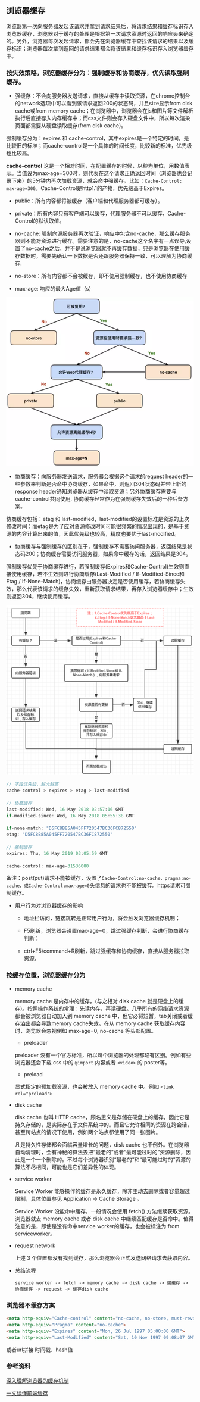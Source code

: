 ## **浏览器缓存**

浏览器第一次向服务器发起该请求并拿到请求结果后，将请求结果和缓存标识存入浏览器缓存，浏览器对于缓存的处理是根据第一次请求资源时返回的响应头来确定的。另外，浏览器每次发起请求，都会先在浏览器缓存中查找该请求的结果以及缓存标识；浏览器每次拿到返回的请求结果都会将该结果和缓存标识存入浏览器缓存中。

### 按失效策略，浏览器缓存分为：强制缓存和协商缓存，优先读取强制缓存。

* 强缓存：不会向服务器发送请求，直接从缓存中读取资源，在chrome控制台的network选项中可以看到该请求返回200的状态码，并且size显示from disk cache或from memory cache；在浏览器中，浏览器会在js和图片等文件解析执行后直接存入内存缓存中；而css文件则会存入硬盘文件中，所以每次渲染页面都需要从硬盘读取缓存(from disk cache)。
  
强制缓存分为：expires 和 cache-control，其中expires是一个特定的时间，是比较旧的标准；而cache-control是一个具体的时间长度，比较新的标准，优先级也比较高。

**cache-control** 这是一个相对时间，在配置缓存的时候，以秒为单位，用数值表示。当值设为max-age=300时，则代表在这个请求正确返回时间（浏览器也会记录下来）的5分钟内再次加载资源，就会命中强缓存。比如：`Cache-Control: max-age=300`。Cache-Control是http1.1的产物，优先级高于Expires。

  + public：所有内容都将被缓存（客户端和代理服务器都可缓存）。

  + private：所有内容只有客户端可以缓存，代理服务器不可以缓存，Cache-Control的默认取值。

  + no-cache: 强制向源服务器再次验证，响应中包含no-cache，那么缓存服务器则不能对资源进行缓存。需要注意的是，no-cache这个名字有一点误导,设置了no-cache之后，并不是说浏览器就不再缓存数据，只是浏览器在使用缓存数据时，需要先确认一下数据是否还跟服务器保持一致，可以理解为协商缓存.

  + no-store：所有内容都不会被缓存，即不使用强制缓存，也不使用协商缓存

  + max-age: 响应的最大Age值（s）

![cache-control流程](../images/maxage.png)

* 协商缓存：向服务器发送请求，服务器会根据这个请求的request header的一些参数来判断是否命中协商缓存，如果命中，则返回304状态码并带上新的response header通知浏览器从缓存中读取资源；另外协商缓存需要与cache-control共同使用, 协商缓存经常作为在强制缓存失效后的一种后备方案。

协商缓存包括：etag 和 last-modified，last-modified的设置标准是资源的上次修改时间；而etag是为了应对资源修改时间可能很频繁的情况出现的，是基于资源的内容计算出来的值，因此优先级也较高，精度也要优于last-modified。

* 协商缓存与强制缓存的区别在于，强制缓存不需要访问服务器，返回结果是状态码200；协商缓存需要访问服务器，如果命中缓存的话，返回结果是304。

强制缓存优先于协商缓存进行，若强制缓存(Expires和Cache-Control)生效则直接使用缓存，若不生效则进行协商缓存(Last-Modified / If-Modified-Since和Etag / If-None-Match)，协商缓存由服务器决定是否使用缓存，若协商缓存失效，那么代表该请求的缓存失效，重新获取请求结果，再存入浏览器缓存中；生效则返回304，继续使用缓存。

![强缓存 vs 协商缓存](../images/cache.png)

```js
// 字段优先级，越大越高
cache-control > expires > etag > last-modified

// 协商缓存
last-modified: Wed, 16 May 2018 02:57:16 GMT
if-modified-since: Wed, 16 May 2018 05:55:38 GMT

if-none-match: "D5FC8B85A045FF720547BC36FC872550"
etag: "D5FC8B85A045FF720547BC36FC872550"

// 强制缓存
expires: Thu, 16 May 2019 03:05:59 GMT

cache-control: max-age=31536000
```

备注：post(put)请求不能被缓存，设置了`Cache-Control:no-cache，pragma:no-cache，或Cache-Control:max-age=0`头信息的请求也不能被缓存。https请求可强制缓存。

- 用户行为对浏览器缓存的影响

  + 地址栏访问，链接跳转是正常用户行为，将会触发浏览器缓存机制；

  + F5刷新，浏览器会设置max-age=0，跳过强缓存判断，会进行协商缓存判断；

  + ctrl+F5/command+R刷新，跳过强缓存和协商缓存，直接从服务器拉取资源。

### 按缓存位置，浏览器缓存分为

* memory cache

  memory cache 是内存中的缓存，(与之相对 disk cache 就是硬盘上的缓存)。按照操作系统的常理：先读内存，再读硬盘。几乎所有的网络请求资源都会被浏览器自动加入到 memory cache 中，但它必将短暂，tab关闭或者缓存溢出都会导致memory cache失效。在从 memory cache 获取缓存内容时，浏览器会忽视例如 max-age=0, no-cache 等头部配置。

  - preloader

  preloader 没有一个官方标准，所以每个浏览器的处理都略有区别。例如有些浏览器还会下载 css 中的 `@import` 内容或者 `<video>` 的 poster等。

  - preload

  显式指定的预加载资源，也会被放入 memory cache 中。例如 `<link rel="preload">`

* disk cache

  disk cache 也叫 HTTP cache，顾名思义是存储在硬盘上的缓存，因此它是持久存储的，是实际存在于文件系统中的。而且它允许相同的资源在跨会话，甚至跨站点的情况下使用，例如两个站点都使用了同一张图片。

  凡是持久性存储都会面临容量增长的问题，disk cache 也不例外。在浏览器自动清理时，会有神秘的算法去把“最老的”或者“最可能过时的”资源删除，因此是一个一个删除的。不过每个浏览器识别“最老的”和“最可能过时的”资源的算法不尽相同，可能也是它们差异性的体现。

* service worker

  Service Worker 能够操作的缓存是永久缓存，除非主动去删除或者容量超过限制，具体位置参见 Application -> Cache Storage 。

  Service Worker 没能命中缓存，一般情况会使用 fetch() 方法继续获取资源。浏览器就去 memory cache 或者 disk cache 中继续匹配缓存是否命中。值得注意的是，即使是没有命中service worker的缓存，也会被标注为 from serviceworker。

* request network

  上述 3 个位置都没有找到缓存，那么浏览器会正式发送网络请求去获取内容。

* 总结流程

  ```
  service worker -> fetch -> memory cache -> disk cache -> 强缓存 -> 协商缓存 -> request -> 缓存disk cache
  ```

### 浏览器不缓存方案

```html
<meta http-equiv="Cache-control" content="no-cache, no-store, must-revalidate">
<meta http-equiv="Pragma" content="no-cache">
<meta http-equiv="Expires" content="Mon, 26 Jul 1997 05:00:00 GMT">
<meta http-equiv="Last-Modified" content="Sat, 10 Nov 1997 09:08:07 GMT">
```

或者url拼接 时间戳、hash值

### 参考资料

[深入理解浏览器的缓存机制](https://www.jianshu.com/p/54cc04190252)

[一文读懂前端缓存](https://juejin.im/post/5c22ee806fb9a049fb43b2c5?utm_source=gold_browser_extension)
